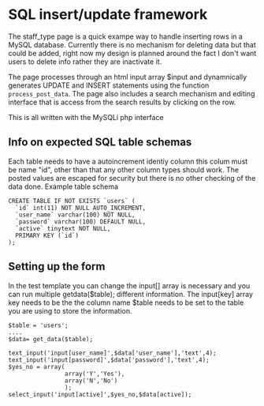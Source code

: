 SQL insert/update framework
===========================

The staff_type page is a quick exampe way to handle inserting rows in a MySQL database. Currently there is no mechanism for deleting data but that could be added, right now my design is planned around the fact I don't want users to delete info rather they are inactivate it.

The page processes through an html input array $input and dynamnically generates UPDATE and INSERT statements using the function `process_post_data`. The page also includes a search mechanism and editing interface that is access from the search results by clicking on the row.

This is all written with the MySQLi php interface
			
Info on expected SQL table schemas
----------------------------------
Each table needs to have a autoincrement identiy column this colum must be name "id", other than that any other column types should work. The posted values are escaped for security but there is no other checking of the data done. 
Example table schema

	CREATE TABLE IF NOT EXISTS `users` (
	  `id` int(11) NOT NULL AUTO_INCREMENT,
	  `user_name` varchar(100) NOT NULL,
	  `password` varchar(100) DEFAULT NULL,
	  `active` tinytext NOT NULL,
	  PRIMARY KEY (`id`)
	);
					
Setting up the form
-----------------------
In the test template you can change the input[] array is necessary and you can run multiple getdata($table); different information. 
The input[key] array key needs to be the the column name 
$table needs to be set to the table you are using to store the information.

	$table = 'users';
	....
	$data= get_data($table);
	
	text_input('input[user_name]',$data['user_name'],'text',4);
	text_input('input[password]',$data['password'],'text',4);
	$yes_no = array(
					array('Y','Yes'),
					array('N','No')
					);
	select_input('input[active]',$yes_no,$data[active]);